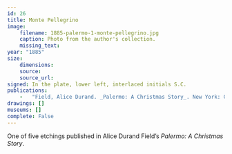```yaml
---
id: 26
title: Monte Pellegrino
image:
    filename: 1885-palermo-1-monte-pellegrino.jpg
    caption: Photo from the author's collection.
    missing_text: 
year: "1885"
size:
    dimensions: 
    source: 
    source_url: 
signed: In the plate, lower left, interlaced initials S.C.
publications:
    -   "Field, Alice Durand. _Palermo: A Christmas Story_. New York: G.P. Putnam's Sons, 1885."
drawings: []
museums: []
complete: False
---
```

One of five etchings published in Alice Durand Field’s _Palermo: A Christmas Story_.
